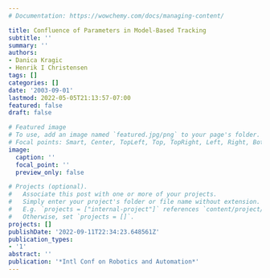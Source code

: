 ```yaml
---
# Documentation: https://wowchemy.com/docs/managing-content/

title: Confluence of Parameters in Model-Based Tracking
subtitle: ''
summary: ''
authors:
- Danica Kragic
- Henrik I Christensen
tags: []
categories: []
date: '2003-09-01'
lastmod: 2022-05-05T21:13:57-07:00
featured: false
draft: false

# Featured image
# To use, add an image named `featured.jpg/png` to your page's folder.
# Focal points: Smart, Center, TopLeft, Top, TopRight, Left, Right, BottomLeft, Bottom, BottomRight.
image:
  caption: ''
  focal_point: ''
  preview_only: false

# Projects (optional).
#   Associate this post with one or more of your projects.
#   Simply enter your project's folder or file name without extension.
#   E.g. `projects = ["internal-project"]` references `content/project/deep-learning/index.md`.
#   Otherwise, set `projects = []`.
projects: []
publishDate: '2022-09-11T22:34:23.648561Z'
publication_types:
- '1'
abstract: ''
publication: '*Intl Conf on Robotics and Automation*'
---
```

